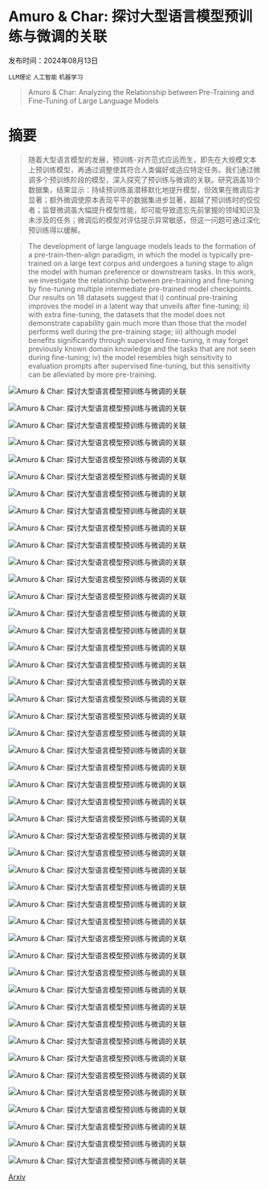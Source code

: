 # Amuro & Char: 探讨大型语言模型预训练与微调的关联

发布时间：2024年08月13日

`LLM理论` `人工智能` `机器学习`

> Amuro & Char: Analyzing the Relationship between Pre-Training and Fine-Tuning of Large Language Models

# 摘要

> 随着大型语言模型的发展，预训练-对齐范式应运而生，即先在大规模文本上预训练模型，再通过调整使其符合人类偏好或适应特定任务。我们通过微调多个预训练阶段的模型，深入探究了预训练与微调的关联。研究涵盖18个数据集，结果显示：持续预训练虽潜移默化地提升模型，但效果在微调后才显著；额外微调使原本表现平平的数据集进步显著，超越了预训练时的佼佼者；监督微调虽大幅提升模型性能，却可能导致遗忘先前掌握的领域知识及未涉及的任务；微调后的模型对评估提示异常敏感，但这一问题可通过深化预训练得以缓解。

> The development of large language models leads to the formation of a pre-train-then-align paradigm, in which the model is typically pre-trained on a large text corpus and undergoes a tuning stage to align the model with human preference or downstream tasks. In this work, we investigate the relationship between pre-training and fine-tuning by fine-tuning multiple intermediate pre-trained model checkpoints. Our results on 18 datasets suggest that i) continual pre-training improves the model in a latent way that unveils after fine-tuning; ii) with extra fine-tuning, the datasets that the model does not demonstrate capability gain much more than those that the model performs well during the pre-training stage; iii) although model benefits significantly through supervised fine-tuning, it may forget previously known domain knowledge and the tasks that are not seen during fine-tuning; iv) the model resembles high sensitivity to evaluation prompts after supervised fine-tuning, but this sensitivity can be alleviated by more pre-training.

![Amuro & Char: 探讨大型语言模型预训练与微调的关联](../../../paper_images/2408.06663/teaser.jpeg)

![Amuro & Char: 探讨大型语言模型预训练与微调的关联](../../../paper_images/2408.06663/x1.png)

![Amuro & Char: 探讨大型语言模型预训练与微调的关联](../../../paper_images/2408.06663/x2.png)

![Amuro & Char: 探讨大型语言模型预训练与微调的关联](../../../paper_images/2408.06663/x3.png)

![Amuro & Char: 探讨大型语言模型预训练与微调的关联](../../../paper_images/2408.06663/x4.png)

![Amuro & Char: 探讨大型语言模型预训练与微调的关联](../../../paper_images/2408.06663/x5.png)

![Amuro & Char: 探讨大型语言模型预训练与微调的关联](../../../paper_images/2408.06663/x6.png)

![Amuro & Char: 探讨大型语言模型预训练与微调的关联](../../../paper_images/2408.06663/x7.png)

![Amuro & Char: 探讨大型语言模型预训练与微调的关联](../../../paper_images/2408.06663/x8.png)

![Amuro & Char: 探讨大型语言模型预训练与微调的关联](../../../paper_images/2408.06663/x9.png)

![Amuro & Char: 探讨大型语言模型预训练与微调的关联](../../../paper_images/2408.06663/x10.png)

![Amuro & Char: 探讨大型语言模型预训练与微调的关联](../../../paper_images/2408.06663/x11.png)

![Amuro & Char: 探讨大型语言模型预训练与微调的关联](../../../paper_images/2408.06663/x12.png)

![Amuro & Char: 探讨大型语言模型预训练与微调的关联](../../../paper_images/2408.06663/x13.png)

![Amuro & Char: 探讨大型语言模型预训练与微调的关联](../../../paper_images/2408.06663/x14.png)

![Amuro & Char: 探讨大型语言模型预训练与微调的关联](../../../paper_images/2408.06663/x15.png)

![Amuro & Char: 探讨大型语言模型预训练与微调的关联](../../../paper_images/2408.06663/x16.png)

![Amuro & Char: 探讨大型语言模型预训练与微调的关联](../../../paper_images/2408.06663/x17.png)

![Amuro & Char: 探讨大型语言模型预训练与微调的关联](../../../paper_images/2408.06663/x18.png)

![Amuro & Char: 探讨大型语言模型预训练与微调的关联](../../../paper_images/2408.06663/x19.png)

![Amuro & Char: 探讨大型语言模型预训练与微调的关联](../../../paper_images/2408.06663/x20.png)

![Amuro & Char: 探讨大型语言模型预训练与微调的关联](../../../paper_images/2408.06663/x21.png)

![Amuro & Char: 探讨大型语言模型预训练与微调的关联](../../../paper_images/2408.06663/x22.png)

![Amuro & Char: 探讨大型语言模型预训练与微调的关联](../../../paper_images/2408.06663/x23.png)

![Amuro & Char: 探讨大型语言模型预训练与微调的关联](../../../paper_images/2408.06663/x24.png)

![Amuro & Char: 探讨大型语言模型预训练与微调的关联](../../../paper_images/2408.06663/x25.png)

![Amuro & Char: 探讨大型语言模型预训练与微调的关联](../../../paper_images/2408.06663/x26.png)

![Amuro & Char: 探讨大型语言模型预训练与微调的关联](../../../paper_images/2408.06663/x27.png)

![Amuro & Char: 探讨大型语言模型预训练与微调的关联](../../../paper_images/2408.06663/x28.png)

![Amuro & Char: 探讨大型语言模型预训练与微调的关联](../../../paper_images/2408.06663/x29.png)

![Amuro & Char: 探讨大型语言模型预训练与微调的关联](../../../paper_images/2408.06663/x30.png)

![Amuro & Char: 探讨大型语言模型预训练与微调的关联](../../../paper_images/2408.06663/x31.png)

![Amuro & Char: 探讨大型语言模型预训练与微调的关联](../../../paper_images/2408.06663/x32.png)

![Amuro & Char: 探讨大型语言模型预训练与微调的关联](../../../paper_images/2408.06663/x33.png)

![Amuro & Char: 探讨大型语言模型预训练与微调的关联](../../../paper_images/2408.06663/x34.png)

![Amuro & Char: 探讨大型语言模型预训练与微调的关联](../../../paper_images/2408.06663/x35.png)

![Amuro & Char: 探讨大型语言模型预训练与微调的关联](../../../paper_images/2408.06663/x36.png)

![Amuro & Char: 探讨大型语言模型预训练与微调的关联](../../../paper_images/2408.06663/x37.png)

![Amuro & Char: 探讨大型语言模型预训练与微调的关联](../../../paper_images/2408.06663/x38.png)

![Amuro & Char: 探讨大型语言模型预训练与微调的关联](../../../paper_images/2408.06663/x39.png)

![Amuro & Char: 探讨大型语言模型预训练与微调的关联](../../../paper_images/2408.06663/x40.png)

![Amuro & Char: 探讨大型语言模型预训练与微调的关联](../../../paper_images/2408.06663/x41.png)

![Amuro & Char: 探讨大型语言模型预训练与微调的关联](../../../paper_images/2408.06663/x6.png)

![Amuro & Char: 探讨大型语言模型预训练与微调的关联](../../../paper_images/2408.06663/x42.png)

![Amuro & Char: 探讨大型语言模型预训练与微调的关联](../../../paper_images/2408.06663/x43.png)

![Amuro & Char: 探讨大型语言模型预训练与微调的关联](../../../paper_images/2408.06663/x44.png)

[Arxiv](https://arxiv.org/abs/2408.06663)